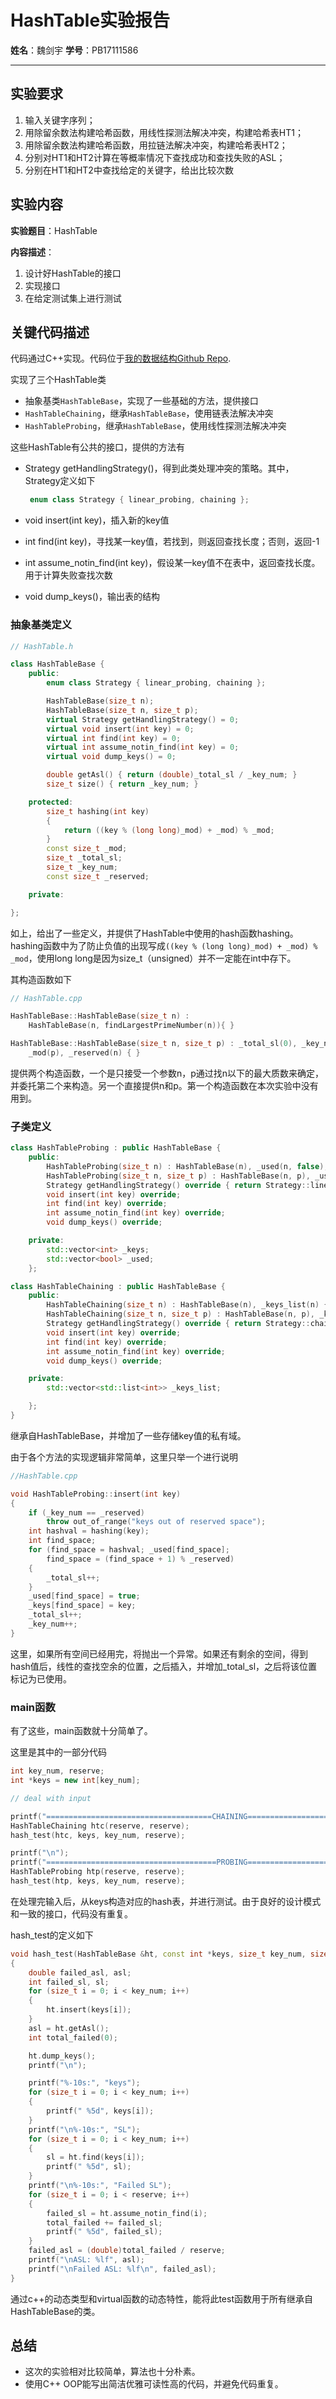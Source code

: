 # HashTable实验报告

**姓名**：魏剑宇
**学号**：PB17111586

---

## 实验要求

1. 输入关键字序列；
2. 用除留余数法构建哈希函数，用线性探测法解决冲突，构建哈希表HT1；
3. 用除留余数法构建哈希函数，用拉链法解决冲突，构建哈希表HT2；
4. 分别对HT1和HT2计算在等概率情况下查找成功和查找失败的ASL；
5. 分别在HT1和HT2中查找给定的关键字，给出比较次数

## 实验内容

**实验题目**：HashTable

**内容描述**：

1. 设计好HashTable的接口
2. 实现接口
3. 在给定测试集上进行测试

## 关键代码描述

代码通过C++实现。代码位于[我的数据结构Github Repo](https://github.com/kaleid-liner/DataStructure/tree/master/HashTable).

实现了三个HashTable类

- 抽象基类`HashTableBase`，实现了一些基础的方法，提供接口
- `HashTableChaining`，继承`HashTableBase`，使用链表法解决冲突
- `HashTableProbing`，继承`HashTableBase`，使用线性探测法解决冲突

这些HashTable有公共的接口，提供的方法有

- Strategy getHandlingStrategy()，得到此类处理冲突的策略。其中，Strategy定义如下

  ```cpp
   enum class Strategy { linear_probing, chaining };
  ```

- void insert(int key)，插入新的key值

- int find(int key)，寻找某一key值，若找到，则返回查找长度；否则，返回-1

- int assume_notin_find(int key)，假设某一key值不在表中，返回查找长度。用于计算失败查找次数

- void dump_keys()，输出表的结构

### 抽象基类定义

```cpp
// HashTable.h 

class HashTableBase {
    public:
        enum class Strategy { linear_probing, chaining };

        HashTableBase(size_t n);
        HashTableBase(size_t n, size_t p);
        virtual Strategy getHandlingStrategy() = 0;
        virtual void insert(int key) = 0;
        virtual int find(int key) = 0;
        virtual int assume_notin_find(int key) = 0;
        virtual void dump_keys() = 0;

        double getAsl() { return (double)_total_sl / _key_num; }
        size_t size() { return _key_num; }

    protected:
        size_t hashing(int key)
        {
            return ((key % (long long)_mod) + _mod) % _mod;
        }
        const size_t _mod;
        size_t _total_sl;
        size_t _key_num;
        const size_t _reserved;

    private:

};
```

如上，给出了一些定义，并提供了HashTable中使用的hash函数hashing。hashing函数中为了防止负值的出现写成`((key % (long long)_mod) + _mod) % _mod`，使用long long是因为size_t（unsigned）并不一定能在int中存下。

其构造函数如下

```cpp
// HashTable.cpp

HashTableBase::HashTableBase(size_t n) : 
    HashTableBase(n, findLargestPrimeNumber(n)){ }

HashTableBase::HashTableBase(size_t n, size_t p) : _total_sl(0), _key_num(0),
    _mod(p), _reserved(n) { }
```

提供两个构造函数，一个是只接受一个参数n，p通过找n以下的最大质数来确定，并委托第二个来构造。另一个直接提供n和p。第一个构造函数在本次实验中没有用到。

### 子类定义

```cpp
class HashTableProbing : public HashTableBase {
    public:
        HashTableProbing(size_t n) : HashTableBase(n), _used(n, false), _keys(n) { }
        HashTableProbing(size_t n, size_t p) : HashTableBase(n, p), _used(n, false), _keys(n) { }
        Strategy getHandlingStrategy() override { return Strategy::linear_probing; }
        void insert(int key) override;
        int find(int key) override;
        int assume_notin_find(int key) override;
        void dump_keys() override;

    private:
        std::vector<int> _keys;
        std::vector<bool> _used;
    };

class HashTableChaining : public HashTableBase {
    public:
        HashTableChaining(size_t n) : HashTableBase(n), _keys_list(n) { }
        HashTableChaining(size_t n, size_t p) : HashTableBase(n, p), _keys_list(n) { }
        Strategy getHandlingStrategy() override { return Strategy::chaining; }
        void insert(int key) override;
        int find(int key) override;
        int assume_notin_find(int key) override;
        void dump_keys() override;

    private:
        std::vector<std::list<int>> _keys_list;

    };
}
```

继承自HashTableBase，并增加了一些存储key值的私有域。

由于各个方法的实现逻辑非常简单，这里只举一个进行说明

```cpp
//HashTable.cpp

void HashTableProbing::insert(int key)
{
    if (_key_num == _reserved)
        throw out_of_range("keys out of reserved space");
    int hashval = hashing(key);
    int find_space;
    for (find_space = hashval; _used[find_space]; 
        find_space = (find_space + 1) % _reserved)
    {
        _total_sl++;
    }
    _used[find_space] = true;
    _keys[find_space] = key;
    _total_sl++;
    _key_num++;
}
```

这里，如果所有空间已经用完，将抛出一个异常。如果还有剩余的空间，得到hash值后，线性的查找空余的位置，之后插入，并增加_total_sl，之后将该位置标记为已使用。

### main函数

有了这些，main函数就十分简单了。

这里是其中的一部分代码

```cpp
int key_num, reserve;
int *keys = new int[key_num];

// deal with input

printf("=====================================CHAINING==================================\n");
HashTableChaining htc(reserve, reserve);
hash_test(htc, keys, key_num, reserve);

printf("\n");
printf("======================================PROBING==================================\n");
HashTableProbing htp(reserve, reserve);
hash_test(htp, keys, key_num, reserve);
```

在处理完输入后，从keys构造对应的hash表，并进行测试。由于良好的设计模式和一致的接口，代码没有重复。

hash_test的定义如下

```cpp
void hash_test(HashTableBase &ht, const int *keys, size_t key_num, size_t reserve)
{
    double failed_asl, asl;
    int failed_sl, sl;
    for (size_t i = 0; i < key_num; i++)
    {
        ht.insert(keys[i]);
    }
    asl = ht.getAsl();
    int total_failed(0);

    ht.dump_keys();
    printf("\n");

    printf("%-10s:", "keys");
    for (size_t i = 0; i < key_num; i++)
    {
        printf(" %5d", keys[i]);
    }
    printf("\n%-10s:", "SL");
    for (size_t i = 0; i < key_num; i++)
    {
        sl = ht.find(keys[i]);
        printf(" %5d", sl);
    }
    printf("\n%-10s:", "Failed SL");
    for (size_t i = 0; i < reserve; i++)
    {
        failed_sl = ht.assume_notin_find(i);
        total_failed += failed_sl;
        printf(" %5d", failed_sl);
    }
    failed_asl = (double)total_failed / reserve;
    printf("\nASL: %lf", asl);
    printf("\nFailed ASL: %lf\n", failed_asl);
}
```

通过c++的动态类型和virtual函数的动态特性，能将此test函数用于所有继承自HashTableBase的类。

## 总结

- 这次的实验相对比较简单，算法也十分朴素。
- 使用C++ OOP能写出简洁优雅可读性高的代码，并避免代码重复。